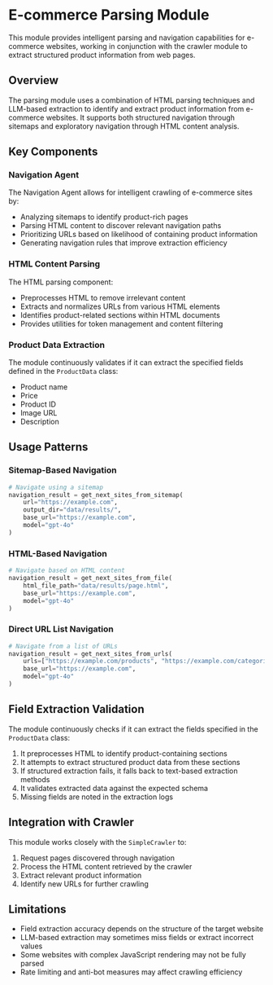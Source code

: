 # E-commerce Parsing Module

This module provides intelligent parsing and navigation capabilities for e-commerce websites, working in conjunction with the crawler module to extract structured product information from web pages.

## Overview

The parsing module uses a combination of HTML parsing techniques and LLM-based extraction to identify and extract product information from e-commerce websites. It supports both structured navigation through sitemaps and exploratory navigation through HTML content analysis.

## Key Components

### Navigation Agent

The Navigation Agent allows for intelligent crawling of e-commerce sites by:

- Analyzing sitemaps to identify product-rich pages
- Parsing HTML content to discover relevant navigation paths
- Prioritizing URLs based on likelihood of containing product information
- Generating navigation rules that improve extraction efficiency

### HTML Content Parsing

The HTML parsing component:

- Preprocesses HTML to remove irrelevant content
- Extracts and normalizes URLs from various HTML elements
- Identifies product-related sections within HTML documents
- Provides utilities for token management and content filtering

### Product Data Extraction

The module continuously validates if it can extract the specified fields defined in the `ProductData` class:

- Product name
- Price
- Product ID
- Image URL
- Description

## Usage Patterns

### Sitemap-Based Navigation

```python
# Navigate using a sitemap
navigation_result = get_next_sites_from_sitemap(
    url="https://example.com",
    output_dir="data/results/",
    base_url="https://example.com",
    model="gpt-4o"
)
```

### HTML-Based Navigation

```python
# Navigate based on HTML content
navigation_result = get_next_sites_from_file(
    html_file_path="data/results/page.html",
    base_url="https://example.com",
    model="gpt-4o"
)
```

### Direct URL List Navigation

```python
# Navigate from a list of URLs
navigation_result = get_next_sites_from_urls(
    urls=["https://example.com/products", "https://example.com/categories"],
    base_url="https://example.com",
    model="gpt-4o"
)
```

## Field Extraction Validation

The module continuously checks if it can extract the fields specified in the `ProductData` class:

1. It preprocesses HTML to identify product-containing sections
2. It attempts to extract structured product data from these sections
3. If structured extraction fails, it falls back to text-based extraction methods
4. It validates extracted data against the expected schema
5. Missing fields are noted in the extraction logs

## Integration with Crawler

This module works closely with the `SimpleCrawler` to:

1. Request pages discovered through navigation
2. Process the HTML content retrieved by the crawler
3. Extract relevant product information
4. Identify new URLs for further crawling

## Limitations

- Field extraction accuracy depends on the structure of the target website
- LLM-based extraction may sometimes miss fields or extract incorrect values
- Some websites with complex JavaScript rendering may not be fully parsed
- Rate limiting and anti-bot measures may affect crawling efficiency
